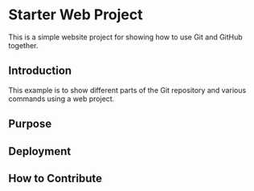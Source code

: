 # Starter Web Project

This is a simple website project for showing how to use Git and GitHub together.

## Introduction

This example is to show different  parts of the Git repository and various commands using a web project. 

## Purpose 


## Deployment


## How to Contribute 


